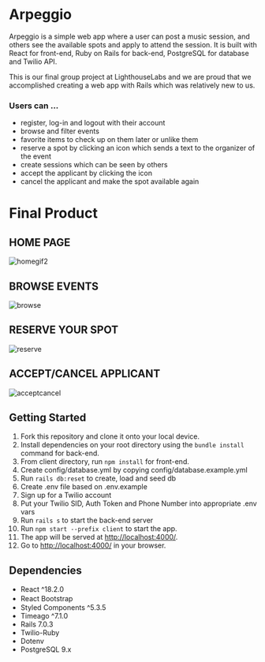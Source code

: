 Arpeggio
=========
Arpeggio is a simple web app where a user can post a music session, and others see the available spots and apply to attend the session. It is built with React for front-end, Ruby on Rails for back-end, PostgreSQL for database and Twilio API. 

This is our final group project at LighthouseLabs and we are proud that we accomplished creating a web app with Rails which was relatively new to us.

### Users can ...
- register, log-in and logout with their account 
- browse and filter events 
- favorite items to check up on them later or unlike them
- reserve a spot by clicking an icon which sends a text to the organizer of the event
- create sessions which can be seen by others
- accept the applicant by clicking the icon
- cancel the applicant and make the spot available again 

# Final Product
## HOME PAGE
![homegif2](https://user-images.githubusercontent.com/90123125/185229847-5aab5d2f-9fe5-440e-8b99-8cd626cac453.gif)

## BROWSE EVENTS 
![browse](https://user-images.githubusercontent.com/90123125/185230117-401ab6e0-8f19-4c07-bcbb-f534a559b369.gif)

## RESERVE YOUR SPOT
![reserve](https://user-images.githubusercontent.com/90123125/185230348-18d0c996-4442-43a8-80d2-b61d530ae638.gif)

## ACCEPT/CANCEL APPLICANT 
![acceptcancel](https://user-images.githubusercontent.com/90123125/185230381-d6756d35-b486-4d43-8aef-2bdf3b04051a.gif)


## Getting Started
1. Fork this repository and clone it onto your local device.
2. Install dependencies on your root directory using the `bundle install` command for back-end. 
3. From client directory, run `npm install` for front-end.
4. Create config/database.yml by copying config/database.example.yml
5. Run `rails db:reset` to create, load and seed db
6. Create .env file based on .env.example
7. Sign up for a Twilio account
8. Put your Twilio SID, Auth Token and Phone Number into appropriate .env vars
9. Run `rails s` to start the back-end server 
10. Run `npm start --prefix client` to start the app.
11. The app will be served at <http://localhost:4000/>.
12. Go to <http://localhost:4000/> in your browser.

## Dependencies
- React ^18.2.0
- React Bootstrap　
- Styled Components ^5.3.5
- Timeago ^7.1.0
- Rails 7.0.3
- Twilio-Ruby
- Dotenv 
- PostgreSQL 9.x

